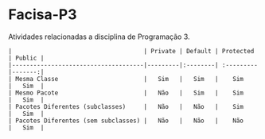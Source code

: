 # Facisa-P3
Atividades relacionadas a disciplina de Programação 3.

    |                                     | Private | Default | Protected | Public |
    |-------------------------------------|---------|:--------| :---------|-------:|
    | Mesma Classe                        |   Sim   |   Sim   |    Sim    |   Sim  |
    | Mesmo Pacote                        |   Não   |   Sim   |    Sim    |   Sim  |
    | Pacotes Diferentes (subclasses)     |   Não   |   Não   |    Sim    |   Sim  |
    | Pacotes Diferentes (sem subclasses) |   Não   |   Não   |    Não    |   Sim  |

